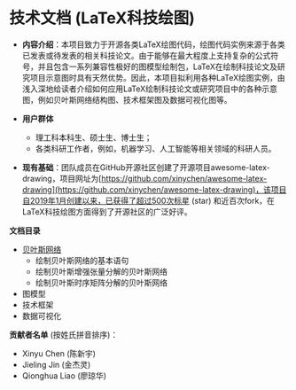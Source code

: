 技术文档 (LaTeX科技绘图)
============

- **内容介绍**：本项目致力于开源各类LaTeX绘图代码，绘图代码实例来源于各类已发表或待发表的相关科技论文。由于能够在最大程度上支持复杂的公式符号，并且包含一系列兼容性极好的图模型绘制包，LaTeX在绘制科技论文及研究项目示意图时具有天然优势。因此，本项目拟利用各种LaTeX绘图实例，由浅入深地给读者介绍如何应用LaTeX绘制科技论文或研究项目中的各种示意图，例如贝叶斯网络结构图、技术框架图及数据可视化图等。

- **用户群体**
  - 理工科本科生、硕士生、博士生；
  - 各类科研工作者，例如，机器学习、人工智能等相关领域的科研人员。

- **现有基础**：团队成员在GitHub开源社区创建了开源项目awesome-latex-drawing，项目网址为[https://github.com/xinychen/awesome-latex-drawing](https://github.com/xinychen/awesome-latex-drawing)，该项目自2019年1月创建以来，已获得了超过500次标星 (star) 和近百次fork，在LaTeX科技绘图方面得到了开源社区的广泛好评。

**文档目录**

- [贝叶斯网络](https://github.com/xinychen/awesome-latex-drawing/blob/master/tutorial/Bayesian_nets.md)
  - 绘制贝叶斯网络的基本语句
  - 绘制贝叶斯增强张量分解的贝叶斯网络
  - 绘制贝叶斯时序矩阵分解的贝叶斯网络
- 图模型
- 技术框架
- 数据可视化

**贡献者名单** (按姓氏拼音排序)：

- Xinyu Chen (陈新宇)
- Jieling Jin (金杰灵)
- Qionghua Liao (廖琼华)

